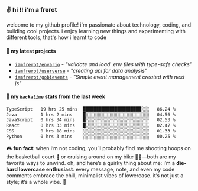 ### ✌️ hi !! i'm a frerot

welcome to my github profile! i'm passionate about technology, coding, and
building cool projects. i enjoy learning new things and experimenting with
different tools, that's how i learnt to code

#### 🚀 my latest projects

- [`iamfrerot/envario`](https://github.com/iamfrerot/envario) - _"validate and
  load .env files with type-safe checks"_
- [`iamfrerot/userverse`](https://github.com/iamfrerot/userverse) - _"creating api for
  data analysis"_
- [`iamfrerot/gobievents`](https://github.com/iamfrerot/gobievents) - _"Simple
  event management created with next js"_

#### 📡 my [_`hackatime`_](https://waka.hackclub.com) stats from the last week

<!--START_SECTION:waka-->

```txt
TypeScript   19 hrs 25 mins  ██████████████████████░░░   86.24 %
Java         1 hrs 2 mins    █░░░░░░░░░░░░░░░░░░░░░░░░   04.56 %
JavaScript   0 hrs 34 mins   █░░░░░░░░░░░░░░░░░░░░░░░░   02.53 %
React        0 hrs 33 mins   █░░░░░░░░░░░░░░░░░░░░░░░░   02.47 %
CSS          0 hrs 18 mins   ░░░░░░░░░░░░░░░░░░░░░░░░░   01.33 %
Python       0 hrs 3 mins    ░░░░░░░░░░░░░░░░░░░░░░░░░   00.25 %
```

<!--END_SECTION:waka-->

🎮 **fun fact**: when i’m not coding, you’ll probably find me shooting hoops on
the basketball court 🏀 or cruising around on my bike 🚴‍♂️—both are my favorite
ways to unwind. oh, and here’s a quirky thing about me: i’m a **die-hard
lowercase enthusiast**. every message, note, and even my code comments embrace
the chill, minimalist vibes of lowercase. it’s not just a style; it’s a whole
vibe. 🤘

